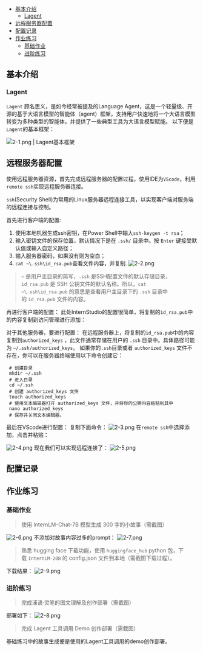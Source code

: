 - [基本介绍](#基本介绍)
	- [Lagent](#基本介绍#Lagent)
- [远程服务器配置](#远程服务器配置)
- [配置记录](#配置记录)
- [作业练习](#作业练习)
	- [基础作业](#作业练习#**基础作业**)
	- [进阶练习](#作业练习#**进阶练习**)

## 基本介绍
### Lagent
`Lagent` 顾名思义，是如今经常被提及的Language Agent，这是一个轻量级、开源的基于大语言模型的智能体（agent）框架，支持用户快速地将一个大语言模型转变为多种类型的智能体，并提供了一些典型工具为大语言模型赋能。
以下便是`Lagent`的基本框架：

![2-1.png | Lagent基本框架](./../images/ch2/2-1.png)


## 远程服务器配置
使用远程服务器资源，首先完成远程服务器的配置过程，使用IDE为`VScode`，利用`remote ssh`实现远程服务器连接。

`ssh`(Security Shell)为常用的Linux服务器远程连接工具，以实现客户端对服务端的远程连接与控制。

首先进行客户端的配置:
1. 使用本地机器生成ssh密钥，在Power Shell中输入`ssh-keygen -t rsa`；
2. 输入密钥文件的保存位置，默认情况下是在 `.ssh/` 目录中。按 `Enter` 键接受默认值或输入自定义路径；
3. 输入服务器密码，如果没有则为空白；
4. `cat ~\.ssh\id_rsa.pub`查看文件内容，并复制.
![2-2.png](./../images/ch2/2-2.png)
>  `~` 是用户主目录的简写，`.ssh` 是SSH配置文件的默认存储目录，`id_rsa.pub` 是 SSH 公钥文件的默认名称。所以，`cat ~\.ssh\id_rsa.pub` 的意思是查看用户主目录下的 `.ssh` 目录中的 `id_rsa.pub` 文件的内容。

再进行客户端的配置：
此处InternStudio的配置很简单，将复制的`id_rsa.pub`中的内容复制到访问管理进行添加：

对于其他服务器，要进行配置：
在远程服务器上，将复制的`id_rsa.pub`中的内容复制到`authorized_keys` ，此文件通常存储在用户的 `.ssh` 目录中。具体路径可能为 `~/.ssh/authorized_keys`。
如果你的`.ssh`目录或者 `authorized_keys` 文件不存在，你可以在服务器终端使用以下命令创建它：
```
 # 创建目录
 mkdir ~/.ssh
 # 进入目录
 cd ~/.ssh
 # 创建 authorized_keys 文件
 touch authorized_keys
 # 使用文本编辑器打开 authorized_keys 文件，并将你的公钥内容粘贴到其中
 nano authorized_keys
 # 保存并关闭文本编辑器。
```

最后在VScode进行配置：
复制下面命令：
![2-3.png](./../images/ch2/2-3.png)
在`remote ssh`中选择添加，点击并粘贴：

![2-4.png](../images/ch2/2-4.png)
现在我们可以实现远程连接了：
![2-5.png](../images/ch2/2-5.png)
## 配置记录


## 作业练习
### **基础作业**

>使用 InternLM-Chat-7B 模型生成 300 字的小故事（需截图）


![2-6.png](../images/ch2/2-6.png)
不添加对故事内容过多的prompt：
![2-7.png](../images/ch2/2-7.png)

>熟悉 hugging face 下载功能，使用 `huggingface_hub` python 包，下载 `InternLM-20B` 的 config.json 文件到本地（需截图下载过程）。

下载结果：
![2-9.png](../images/ch2/2-9.png)
### **进阶练习**

>完成浦语·灵笔的图文理解及创作部署（需截图）


部署如下：
![2-8.png](../images/ch2/2-8.png)


>完成 Lagent 工具调用 Demo 创作部署（需截图）


基础练习中的故事生成便是使用的Lagent工具调用的demo创作部署。
